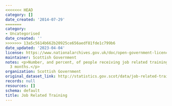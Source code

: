 ```yaml
---
<<<<<<< HEAD
category: []
date_created: '2014-07-29'
=======
category:
- Uncategorised
date_created: ''
>>>>>>> 13a5c5614b662b20925ce656aedf81fde1c799b6
date_updated: '2023-04-04'
license: https://www.nationalarchives.gov.uk/doc/open-government-licence/version/3/
maintainer: Scottish Government
notes: <p>Number, and percent, of people receiving job related training in the last
  3 months.</p>
organization: Scottish Government
original_dataset_link: http://statistics.gov.scot/data/job-related-training
records: null
resources: []
schema: default
title: Job Related Training
---
```

